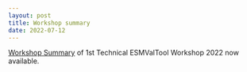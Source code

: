 ```yaml
---
layout: post
title: Workshop summary
date: 2022-07-12
---
```


[Workshop Summary](https://www.esmvaltool.org/pdf/Summary_ESMValTool_Workshop_Jun_2022.pdf)
of 1st Technical ESMValTool Workshop 2022 now available.
